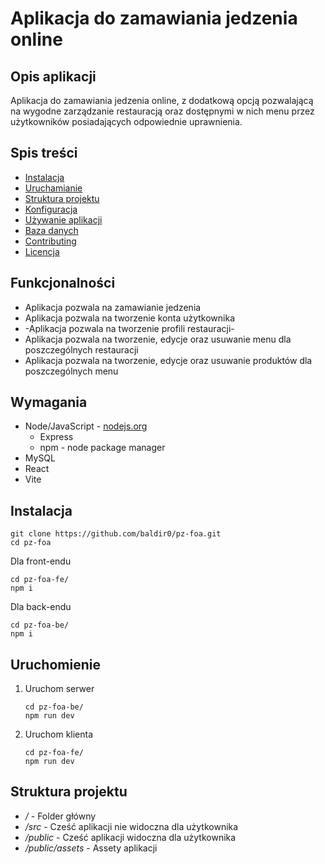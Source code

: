# Aplikacja do zamawiania jedzenia online

## Opis aplikacji
Aplikacja do zamawiania jedzenia online, z dodatkową opcją pozwalającą na wygodne zarządzanie restauracją oraz dostępnymi w nich menu przez użytkowników posiadających odpowiednie uprawnienia.

## Spis treści

- [Instalacja](#instalacja)
- [Uruchamianie](#uruchamianie)
- [Struktura projektu](#struktura-projektu)
- [Konfiguracja](#konfiguracja)
- [Używanie aplikacji](#używanie-aplikacji)
- [Baza danych](#baza-danych)
- [Contributing](#contributing)
- [Licencja](#licencja)

## Funkcjonalności
* Aplikacja pozwala na zamawianie jedzenia
* Aplikacja pozwala na tworzenie konta użytkownika
* -Aplikacja pozwala na tworzenie profili restauracji-
* Aplikacja pozwala na tworzenie, edycje oraz usuwanie menu dla poszczególnych restauracji
* Aplikacja pozwala na tworzenie, edycje oraz usuwanie produktów dla poszczególnych menu

## Wymagania
* Node/JavaScript - [nodejs.org](https://nodejs.org/en/)
  * Express​
  * npm - node package manager
* MySQL​
* React​
* Vite

## Instalacja
```{bash}
git clone https://github.com/baldir0/pz-foa.git
cd pz-foa
```
Dla front-endu
```{bash}
cd pz-foa-fe/
npm i
```
Dla back-endu
```{bash}
cd pz-foa-be/
npm i
```

## Uruchomienie
1. Uruchom serwer
   ```{bash}
   cd pz-foa-be/
   npm run dev
   ```
2. Uruchom klienta
   ```{bash}
   cd pz-foa-fe/
   npm run dev
   ```

## Struktura projektu

* */* - Folder główny
* */src* - Cześć aplikacji nie widoczna dla użytkownika
* */public* - Cześć aplikacji widoczna dla użytkownika
* */public/assets* - Assety aplikacji
